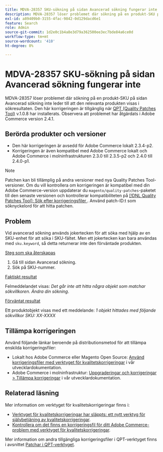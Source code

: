 ```yaml
---
title: MDVA-28357 SKU-sökning på sidan Avancerad sökning fungerar inte
description: MDVA-28357 löser problemet där sökning på en produkt-SKU på sidan Avancerad sökning inte leder till att den relevanta produkten visas i sökresultaten. Den här korrigeringen är tillgänglig när [QPT-verktyget (Quality Patches Tool)](/help/announcements/adobe-commerce-announcements/magento-quality-patches-released-new-tool-to-self-serve-quality-patches.md) v.1.0.8 är installerat. Observera att problemet har åtgärdats i Adobe Commerce version 2.4.1.
exl-id: a89409b0-3155-4fac-9842-0d129dacd6e1
feature: Search
role: Admin
source-git-commit: 1d2e0c1b4a8e3d79a362500ee3ec7bde84a6ce0d
workflow-type: tm+mt
source-wordcount: '410'
ht-degree: 0%

---
```


# MDVA-28357 SKU-sökning på sidan Avancerad sökning fungerar inte

MDVA-28357 löser problemet där sökning på en produkt-SKU på sidan Avancerad sökning inte leder till att den relevanta produkten visas i sökresultaten. Den här korrigeringen är tillgänglig när [QPT (Quality Patches Tool)](/help/announcements/adobe-commerce-announcements/magento-quality-patches-released-new-tool-to-self-serve-quality-patches.md) v.1.0.8 har installerats. Observera att problemet har åtgärdats i Adobe Commerce version 2.4.1.

## Berörda produkter och versioner

* Den här korrigeringen är avsedd för Adobe Commerce lokalt 2.3.4-p2.
* Korrigeringen är även kompatibel med Adobe Commerce lokalt och Adobe Commerce i molninfrastrukturen 2.3.0 till 2.3.5-p2 och 2.4.0 till 2.4.0-p1.

>[!NOTE]
>
>Patchen kan bli tillämplig på andra versioner med nya Quality Patches Tool-versioner. Om du vill kontrollera om korrigeringen är kompatibel med din Adobe Commerce-version uppdaterar du `magento/quality-patches`-paketet till den senaste versionen och kontrollerar kompatibiliteten på [[!DNL Quality Patches Tool]: Sök efter korrigeringsfiler ](https://devdocs.magento.com/quality-patches/tool.html#patch-grid). Använd patch-ID:t som söknyckelord för att hitta patchen.

## Problem

Vid avancerad sökning används jokertecken för att söka med hjälp av en SKU-enhet för att söka i SKU-fältet. Men ett jokertecken kan bara användas med `sku.keyword`, så detta returnerar inte den förväntade produkten.

<u>Steg som ska återskapas</u>

1. Gå till sidan Avancerad sökning.
1. Sök på SKU-nummer.

<u>Faktiskt resultat</u>

Felmeddelandet visas: *Det går inte att hitta några objekt som matchar sökvillkoren. Ändra din sökning*.

<u>Förväntat resultat</u>

Ett produktobjekt visas med ett meddelande: *1 objekt hittades med följande sökvillkor* *SKU: XX-XXXX*

## Tillämpa korrigeringen

Använd följande länkar beroende på distributionsmetod för att tillämpa enskilda korrigeringsfiler:

* Lokalt hos Adobe Commerce eller Magento Open Source: [Använd korrigeringsfiler med verktyget för kvalitetskorrigeringar](https://devdocs.magento.com/guides/v2.4/comp-mgr/patching/mqp.html) i vår utvecklardokumentation.
* Adobe Commerce i molninfrastruktur: [Uppgraderingar och korrigeringar > Tillämpa korrigeringar](https://devdocs.magento.com/cloud/project/project-patch.html) i vår utvecklardokumentation.

## Relaterad läsning

Mer information om verktyget för kvalitetskorrigeringar finns i:

* [Verktyget för kvalitetskorrigeringar har släppts: ett nytt verktyg för självbetjäning av kvalitetskorrigeringar](/help/announcements/adobe-commerce-announcements/magento-quality-patches-released-new-tool-to-self-serve-quality-patches.md).
* [Kontrollera om det finns en korrigeringsfil för ditt Adobe Commerce-problem med verktyget för kvalitetskorrigeringar](/help/support-tools/patches-available-in-qpt-tool/check-patch-for-magento-issue-with-magento-quality-patches.md).

Mer information om andra tillgängliga korrigeringsfiler i QPT-verktyget finns i avsnittet [Patchar i QPT-verktyget](https://support.magento.com/hc/en-us/sections/360010506631-Patches-available-in-QPT-tool-).
